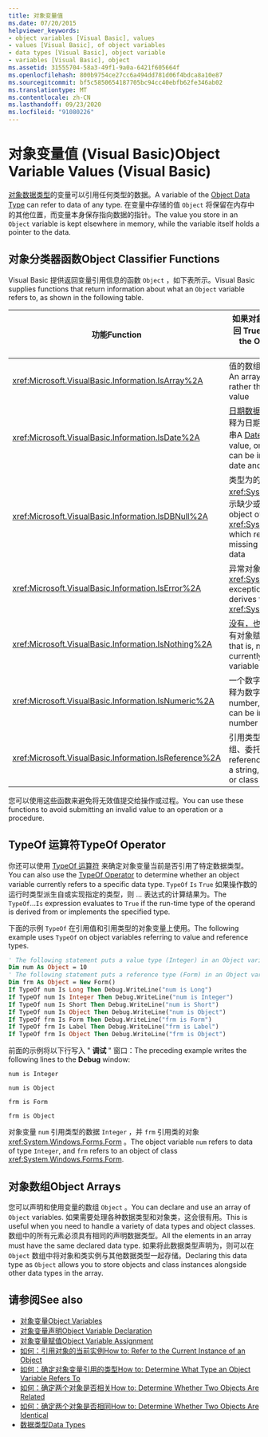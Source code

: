 ```yaml
---
title: 对象变量值
ms.date: 07/20/2015
helpviewer_keywords:
- object variables [Visual Basic], values
- values [Visual Basic], of object variables
- data types [Visual Basic], object variable
- variables [Visual Basic], object
ms.assetid: 31555704-58a3-49f1-9a0a-6421f605664f
ms.openlocfilehash: 800b9754ce27cc6a494dd781d06f4bdca8a10e87
ms.sourcegitcommit: bf5c5850654187705bc94cc40ebfb62fe346ab02
ms.translationtype: MT
ms.contentlocale: zh-CN
ms.lasthandoff: 09/23/2020
ms.locfileid: "91080226"
---
```

# <a name="object-variable-values-visual-basic"></a><span data-ttu-id="d5d29-102">对象变量值 (Visual Basic)</span><span class="sxs-lookup"><span data-stu-id="d5d29-102">Object Variable Values (Visual Basic)</span></span>

<span data-ttu-id="d5d29-103">[对象数据类型](../../../language-reference/data-types/object-data-type.md)的变量可以引用任何类型的数据。</span><span class="sxs-lookup"><span data-stu-id="d5d29-103">A variable of the [Object Data Type](../../../language-reference/data-types/object-data-type.md) can refer to data of any type.</span></span> <span data-ttu-id="d5d29-104">在变量中存储的值 `Object` 将保留在内存中的其他位置，而变量本身保存指向数据的指针。</span><span class="sxs-lookup"><span data-stu-id="d5d29-104">The value you store in an `Object` variable is kept elsewhere in memory, while the variable itself holds a pointer to the data.</span></span>  
  
## <a name="object-classifier-functions"></a><span data-ttu-id="d5d29-105">对象分类器函数</span><span class="sxs-lookup"><span data-stu-id="d5d29-105">Object Classifier Functions</span></span>  

 <span data-ttu-id="d5d29-106">Visual Basic 提供返回变量引用信息的函数 `Object` ，如下表所示。</span><span class="sxs-lookup"><span data-stu-id="d5d29-106">Visual Basic supplies functions that return information about what an `Object` variable refers to, as shown in the following table.</span></span>  
  
|<span data-ttu-id="d5d29-107">功能</span><span class="sxs-lookup"><span data-stu-id="d5d29-107">Function</span></span>|<span data-ttu-id="d5d29-108">如果对象变量引用，则返回 True</span><span class="sxs-lookup"><span data-stu-id="d5d29-108">Returns True if the Object variable refers to</span></span>|  
|--------------|---------------------------------------------------|  
|<xref:Microsoft.VisualBasic.Information.IsArray%2A>|<span data-ttu-id="d5d29-109">值的数组，而不是单个值</span><span class="sxs-lookup"><span data-stu-id="d5d29-109">An array of values, rather than a single value</span></span>|  
|<xref:Microsoft.VisualBasic.Information.IsDate%2A>|<span data-ttu-id="d5d29-110">[日期数据类型](../../../language-reference/data-types/date-data-type.md)值，或可解释为日期和时间值的字符串</span><span class="sxs-lookup"><span data-stu-id="d5d29-110">A [Date Data Type](../../../language-reference/data-types/date-data-type.md) value, or a string that can be interpreted as a date and time value</span></span>|  
|<xref:Microsoft.VisualBasic.Information.IsDBNull%2A>|<span data-ttu-id="d5d29-111">类型为的对象 <xref:System.DBNull> ，表示缺少或不存在的数据</span><span class="sxs-lookup"><span data-stu-id="d5d29-111">An object of type <xref:System.DBNull>, which represents missing or nonexistent data</span></span>|  
|<xref:Microsoft.VisualBasic.Information.IsError%2A>|<span data-ttu-id="d5d29-112">异常对象，派生自 <xref:System.Exception></span><span class="sxs-lookup"><span data-stu-id="d5d29-112">An exception object, which derives from <xref:System.Exception></span></span>|  
|<xref:Microsoft.VisualBasic.Information.IsNothing%2A>|<span data-ttu-id="d5d29-113">[没有，也就是说](../../../language-reference/nothing.md)，当前没有对象赋给变量</span><span class="sxs-lookup"><span data-stu-id="d5d29-113">[Nothing](../../../language-reference/nothing.md), that is, no object is currently assigned to the variable</span></span>|  
|<xref:Microsoft.VisualBasic.Information.IsNumeric%2A>|<span data-ttu-id="d5d29-114">一个数字，或者一个可解释为数字的字符串。</span><span class="sxs-lookup"><span data-stu-id="d5d29-114">A number, or a string that can be interpreted as a number</span></span>|  
|<xref:Microsoft.VisualBasic.Information.IsReference%2A>|<span data-ttu-id="d5d29-115">引用类型 (例如字符串、数组、委托或类类型) </span><span class="sxs-lookup"><span data-stu-id="d5d29-115">A reference type (such as a string, array, delegate, or class type)</span></span>|  
  
 <span data-ttu-id="d5d29-116">您可以使用这些函数来避免将无效值提交给操作或过程。</span><span class="sxs-lookup"><span data-stu-id="d5d29-116">You can use these functions to avoid submitting an invalid value to an operation or a procedure.</span></span>  
  
## <a name="typeof-operator"></a><span data-ttu-id="d5d29-117">TypeOf 运算符</span><span class="sxs-lookup"><span data-stu-id="d5d29-117">TypeOf Operator</span></span>  

 <span data-ttu-id="d5d29-118">你还可以使用 [TypeOf 运算符](../../../language-reference/operators/typeof-operator.md) 来确定对象变量当前是否引用了特定数据类型。</span><span class="sxs-lookup"><span data-stu-id="d5d29-118">You can also use the [TypeOf Operator](../../../language-reference/operators/typeof-operator.md) to determine whether an object variable currently refers to a specific data type.</span></span> <span data-ttu-id="d5d29-119">`TypeOf` `Is` `True` 如果操作数的运行时类型派生自或实现指定的类型，则 ... 表达式的计算结果为。</span><span class="sxs-lookup"><span data-stu-id="d5d29-119">The `TypeOf`...`Is` expression evaluates to `True` if the run-time type of the operand is derived from or implements the specified type.</span></span>  
  
 <span data-ttu-id="d5d29-120">下面的示例 `TypeOf` 在引用值和引用类型的对象变量上使用。</span><span class="sxs-lookup"><span data-stu-id="d5d29-120">The following example uses `TypeOf` on object variables referring to value and reference types.</span></span>  
  
```vb  
' The following statement puts a value type (Integer) in an Object variable.  
Dim num As Object = 10  
' The following statement puts a reference type (Form) in an Object variable.  
Dim frm As Object = New Form()  
If TypeOf num Is Long Then Debug.WriteLine("num is Long")  
If TypeOf num Is Integer Then Debug.WriteLine("num is Integer")  
If TypeOf num Is Short Then Debug.WriteLine("num is Short")  
If TypeOf num Is Object Then Debug.WriteLine("num is Object")  
If TypeOf frm Is Form Then Debug.WriteLine("frm is Form")  
If TypeOf frm Is Label Then Debug.WriteLine("frm is Label")  
If TypeOf frm Is Object Then Debug.WriteLine("frm is Object")  
```  
  
 <span data-ttu-id="d5d29-121">前面的示例将以下行写入 " **调试** " 窗口：</span><span class="sxs-lookup"><span data-stu-id="d5d29-121">The preceding example writes the following lines to the **Debug** window:</span></span>  
  
 `num is Integer`  
  
 `num is Object`  
  
 `frm is Form`  
  
 `frm is Object`  
  
 <span data-ttu-id="d5d29-122">对象变量 `num` 引用类型的数据 `Integer` ，并 `frm` 引用类的对象 <xref:System.Windows.Forms.Form> 。</span><span class="sxs-lookup"><span data-stu-id="d5d29-122">The object variable `num` refers to data of type `Integer`, and `frm` refers to an object of class <xref:System.Windows.Forms.Form>.</span></span>  
  
## <a name="object-arrays"></a><span data-ttu-id="d5d29-123">对象数组</span><span class="sxs-lookup"><span data-stu-id="d5d29-123">Object Arrays</span></span>  

 <span data-ttu-id="d5d29-124">您可以声明和使用变量的数组 `Object` 。</span><span class="sxs-lookup"><span data-stu-id="d5d29-124">You can declare and use an array of `Object` variables.</span></span> <span data-ttu-id="d5d29-125">如果需要处理各种数据类型和对象类，这会很有用。</span><span class="sxs-lookup"><span data-stu-id="d5d29-125">This is useful when you need to handle a variety of data types and object classes.</span></span> <span data-ttu-id="d5d29-126">数组中的所有元素必须具有相同的声明数据类型。</span><span class="sxs-lookup"><span data-stu-id="d5d29-126">All the elements in an array must have the same declared data type.</span></span> <span data-ttu-id="d5d29-127">如果将此数据类型声明为，则可以在 `Object` 数组中将对象和类实例与其他数据类型一起存储。</span><span class="sxs-lookup"><span data-stu-id="d5d29-127">Declaring this data type as `Object` allows you to store objects and class instances alongside other data types in the array.</span></span>  
  
## <a name="see-also"></a><span data-ttu-id="d5d29-128">请参阅</span><span class="sxs-lookup"><span data-stu-id="d5d29-128">See also</span></span>

- [<span data-ttu-id="d5d29-129">对象变量</span><span class="sxs-lookup"><span data-stu-id="d5d29-129">Object Variables</span></span>](object-variables.md)
- [<span data-ttu-id="d5d29-130">对象变量声明</span><span class="sxs-lookup"><span data-stu-id="d5d29-130">Object Variable Declaration</span></span>](object-variable-declaration.md)
- [<span data-ttu-id="d5d29-131">对象变量赋值</span><span class="sxs-lookup"><span data-stu-id="d5d29-131">Object Variable Assignment</span></span>](object-variable-assignment.md)
- [<span data-ttu-id="d5d29-132">如何：引用对象的当前实例</span><span class="sxs-lookup"><span data-stu-id="d5d29-132">How to: Refer to the Current Instance of an Object</span></span>](how-to-refer-to-the-current-instance-of-an-object.md)
- [<span data-ttu-id="d5d29-133">如何：确定对象变量引用的类型</span><span class="sxs-lookup"><span data-stu-id="d5d29-133">How to: Determine What Type an Object Variable Refers To</span></span>](how-to-determine-what-type-an-object-variable-refers-to.md)
- [<span data-ttu-id="d5d29-134">如何：确定两个对象是否相关</span><span class="sxs-lookup"><span data-stu-id="d5d29-134">How to: Determine Whether Two Objects Are Related</span></span>](how-to-determine-whether-two-objects-are-related.md)
- [<span data-ttu-id="d5d29-135">如何：确定两个对象是否相同</span><span class="sxs-lookup"><span data-stu-id="d5d29-135">How to: Determine Whether Two Objects Are Identical</span></span>](how-to-determine-whether-two-objects-are-identical.md)
- [<span data-ttu-id="d5d29-136">数据类型</span><span class="sxs-lookup"><span data-stu-id="d5d29-136">Data Types</span></span>](../data-types/index.md)
